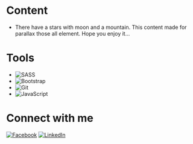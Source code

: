 # Content 
- There have a stars with moon and a mountain. This content made for parallax those all element. Hope you enjoy it...

# Tools 

- ![SASS](https://img.shields.io/badge/SASS-hotpink.svg?style=for-the-badge&logo=SASS&logoColor=white)
- ![Bootstrap](https://img.shields.io/badge/bootstrap-%23563D7C.svg?style=for-the-badge&logo=bootstrap&logoColor=white)
- ![Git](https://img.shields.io/badge/git-%23F05033.svg?style=for-the-badge&logo=git&logoColor=white)
- ![JavaScript](https://img.shields.io/badge/javascript-%23323330.svg?style=for-the-badge&logo=javascript&logoColor=%23F7DF1E)

# Connect with me 
[![Facebook](https://img.shields.io/badge/Facebook-%231877F2.svg?style=for-the-badge&logo=Facebook&logoColor=white)](https://www.facebook.com/Rhythm0061) [![LinkedIn](https://img.shields.io/badge/linkedin-%230077B5.svg?style=for-the-badge&logo=linkedin&logoColor=white)](https://www.linkedin.com/in/rakibul-islam-567353194/) 